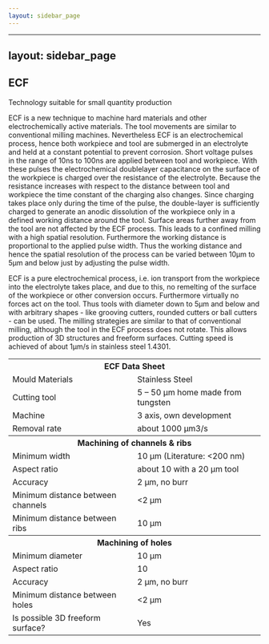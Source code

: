 ```yaml
---
layout: sidebar_page
---
```


---
layout: sidebar_page
---

## ECF 

Technology suitable for small quantity production

ECF is a new technique to machine hard materials and other electrochemically active materials. The tool movements are similar to conventional milling machines. Nevertheless ECF is an electrochemical process, hence both workpiece and tool are submerged in an electrolyte and held at a constant potential to prevent corrosion. Short voltage pulses in the range of 10ns to 100ns are applied between tool and workpiece. With these pulses the electrochemical doublelayer capacitance on the surface of the workpiece is charged over the resistance of the electrolyte. Because the resistance increases with respect to the distance between tool and workpiece the time constant of the charging also changes. Since charging takes place only during the time of the pulse, the double-layer is sufficiently charged to generate an anodic dissolution of the workpiece only in a defined working distance around the tool. Surface areas further away from the tool are not affected by the ECF process. This leads to a confined milling with a high spatial resolution. Furthermore the working distance is proportional to the applied pulse width. Thus the working distance and hence the spatial resolution of the process can be varied between 10µm to 5µm and below just by adjusting the pulse width.

ECF is a pure electrochemical process, i.e. ion transport from the workpiece into the electrolyte takes place, and due to this, no remelting of the surface of the workpiece or other conversion occurs. Furthermore virtually no forces act on the tool. Thus tools with diameter down to 5µm and below and with arbitrary shapes - like grooving cutters, rounded cutters or ball cutters - can be used. The milling strategies are similar to that of conventional milling, although the tool in the ECF process does not rotate. This allows production of 3D structures and freeform surfaces. Cutting speed is achieved of about 1µm/s in stainless steel 1.4301.


<table class="info">
<tr><th colspan="2">ECF Data Sheet  </th></tr>
<tr><td>Mould Materials</td><td>Stainless Steel </td></tr>
<tr><td>Cutting tool </td><td>5 – 50 µm home made from tungsten </td></tr>
<tr><td>Machine </td><td>3 axis, own development </td></tr>
<tr><td>Removal rate </td><td>about 1000 µm3/s </td></tr>
<tr><th colspan="2">Machining of channels & ribs </th></tr>
<tr><td>Minimum width </td><td>10 µm (Literature: <200 nm)</td></tr>
<tr><td>Aspect ratio </td><td>about 10 with a 20 µm tool </td></tr>
<tr><td>Accuracy </td><td>2 µm, no burr </td></tr>
<tr><td>Minimum distance between channels </td><td><2 µm </td></tr>
<tr><td>Minimum distance between ribs </td><td>10 µm </td></tr>
<tr><th colspan="2">Machining of holes </th></tr>
<tr><td>Minimum diameter </td><td>10 µm </td></tr>
<tr><td>Aspect ratio </td><td>10 </td></tr>
<tr><td>Accuracy </td><td>2 µm, no burr </td></tr>
<tr><td>Minimum distance between holes </td><td><2 µm </td></tr>
<tr><td>Is possible 3D freeform surface? </td><td>Yes </td></tr>
</table>